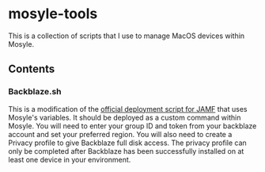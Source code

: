 # mosyle-tools
This is a collection of scripts that I use to manage MacOS devices within Mosyle.

## Contents
### Backblaze.sh
This is a modification of the [official deployment script for JAMF](https://help.backblaze.com/hc/en-us/articles/115002603173-Mac-Silent-Deployment) that uses Mosyle's variables. It should be deployed as a custom command within Mosyle. You will need to enter your group ID and token from your backblaze account and set your preferred region. You will also need to create a Privacy profile to give Backblaze full disk access. The privacy profile can only be completed after Backblaze has been successfully installed on at least one device in your environment.
